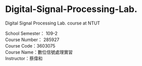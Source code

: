 # Digital-Signal-Processing-Lab.
Digital Signal Processing Lab. course at NTUT

School Semester： 109-2    
Course Number： 285927   
Course Code：3603075  
Course Name：數位信號處理實習    
Instructor：蔡偉和
